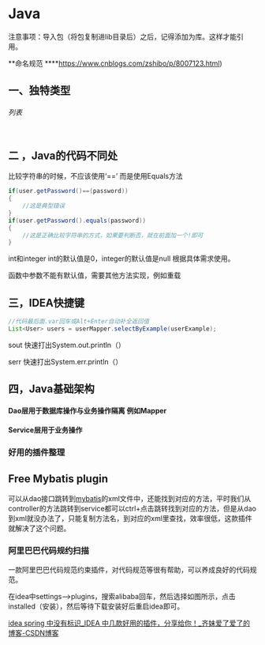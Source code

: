 # Java

注意事项：导入包（将包复制进lib目录后）之后，记得添加为库。这样才能引用。

**命名规范 ****https://www.cnblogs.com/zshibo/p/8007123.html)

## 一、独特类型

###### 列表

```java

```

## 二 ，Java的代码不同处

比较字符串的时候，不应该使用‘==’ 而是使用Equals方法

```java
if(user.getPassword()==(password))
{
	//这是典型错误
}
if(user.getPassword().equals(password))
{
	//这是正确比较字符串的方式，如果要判断否，就在前面加一个!即可
}
```

int和integer  int的默认值是0，integer的默认值是null  根据具体需求使用。

函数中参数不能有默认值，需要其他方法实现，例如重载



## 三，IDEA快捷键

```java
//代码最后面.var回车或Alt+Enter自动补全返回值
List<User> users = userMapper.selectByExample(userExample);
```

sout 快速打出System.out.println（）

serr 快速打出System.err.println（）

## 四，Java基础架构

#### Dao层用于数据库操作与业务操作隔离  例如Mapper

#### Service层用于业务操作	

### 好用的插件整理

## **Free Mybatis plugin**      

可以从dao接口跳转到[mybatis](https://so.csdn.net/so/search?q=mybatis&spm=1001.2101.3001.7020)的xml文件中，还能找到对应的方法，平时我们从controller的方法跳转到service都可以ctrl+点击跳转找到对应的方法，但是从dao到xml就没办法了，只能复制方法名，到对应的xml里查找，效率很低，这款插件就解决了这个问题。

### **阿里巴巴代码规约扫描**

一款阿里巴巴代码规范约束插件，对代码规范等很有帮助，可以养成良好的代码规范。

在idea中settings-->plugins，搜索alibaba回车，然后选择如图所示，点击installed（安装），然后等待下载安装好后重启idea即可。

[idea spring 中没有标识_IDEA 中几款好用的插件，分享给你！_齐妹爱了爱了的博客-CSDN博客](https://blog.csdn.net/weixin_35713375/article/details/112176580?utm_medium=distribute.pc_relevant.none-task-blog-2~default~baidujs_baidulandingword~default-0.pc_relevant_default&spm=1001.2101.3001.4242.1&utm_relevant_index=2)

